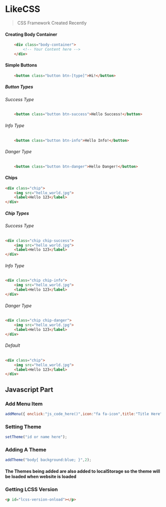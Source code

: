 # LikeCSS 
> CSS Framework Created Recently

#### Creating Body Container
```html
	<div class="body-container">
		<!-- Your Content here -->
	</div>
```

#### Simple Buttons
```html
	<button class="button btn-[type]">Hi!</button>
```
##### Button Types
###### Success Type
```html
	<button class="button btn-success">Hello Success!</button>
```

###### Info Type
```html
	<button class="button btn-info">Hello Info!</button>
```

###### Danger Type
```html
	<button class="button btn-danger">Hello Danger!</button>
```

#### Chips
```html
<div class="chip">
	<img src="hello_world.jpg">
	<label>Hello 123</label>
</div>
```
##### Chip Types
###### Success Type
```html
<div class="chip chip-success">
	<img src="hello_world.jpg">
	<label>Hello 123</label>
</div>
```
###### Info Type
```html
<div class="chip chip-info">
	<img src="hello_world.jpg">
	<label>Hello 123</label>
</div>
```

###### Danger Type
```html
<div class="chip chip-danger">
	<img src="hello_world.jpg">
	<label>Hello 123</label>
</div>
```
###### Default
```html
<div class="chip">
	<img src="hello_world.jpg">
	<label>Hello 123</label>
</div>
```
## Javascript Part

### Add Menu Item

```js
addMenu({ onclick:"js_code_here()",icon:"fa fa-icon",title:"Title Here" });
```

### Setting Theme

```js
setTheme("id or name here");
```

### Adding A Theme

```js
addTheme("body{ background:blue; }",2);
```

#### The Themes being added are also added to localStorage so the theme will be loaded when website is loaded

### Getting LCSS Version

```html
<p id="lcss-version-onload"></p>
```